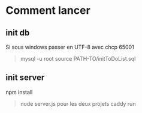 # Comment lancer

## init db

Si sous windows passer en UTF-8 avec chcp 65001
>mysql -u root
>source PATH-TO/initToDoList.sql

## init server

npm install
>node server.js pour les deux projets
>caddy run
